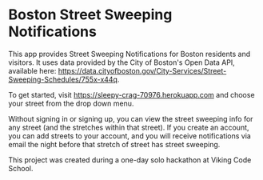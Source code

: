 # Boston Street Sweeping Notifications

This app provides Street Sweeping Notifications for Boston residents and visitors. It uses data provided by the City of Boston's Open Data API, available here: https://data.cityofboston.gov/City-Services/Street-Sweeping-Schedules/755x-x44q. 

To get started, visit https://sleepy-crag-70976.herokuapp.com and choose your street from the drop down menu.

Without signing in or signing up, you can view the street sweeping info for any street (and the stretches within that street). If you create an account, you can add streets to your account, and you will receive notifications via email the night before that stretch of street has street sweeping. 

This project was created during a one-day solo hackathon at Viking Code School. 
